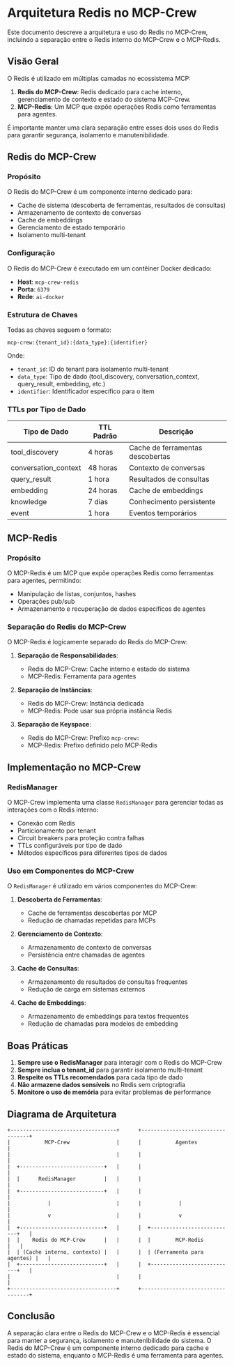 # Arquitetura Redis no MCP-Crew

Este documento descreve a arquitetura e uso do Redis no MCP-Crew, incluindo a separação entre o Redis interno do MCP-Crew e o MCP-Redis.

## Visão Geral

O Redis é utilizado em múltiplas camadas no ecossistema MCP:

1. **Redis do MCP-Crew**: Redis dedicado para cache interno, gerenciamento de contexto e estado do sistema MCP-Crew.
2. **MCP-Redis**: Um MCP que expõe operações Redis como ferramentas para agentes.

É importante manter uma clara separação entre esses dois usos do Redis para garantir segurança, isolamento e manutenibilidade.

## Redis do MCP-Crew

### Propósito

O Redis do MCP-Crew é um componente interno dedicado para:

- Cache de sistema (descoberta de ferramentas, resultados de consultas)
- Armazenamento de contexto de conversas
- Cache de embeddings
- Gerenciamento de estado temporário
- Isolamento multi-tenant

### Configuração

O Redis do MCP-Crew é executado em um contêiner Docker dedicado:

- **Host**: `mcp-crew-redis`
- **Porta**: `6379`
- **Rede**: `ai-docker`

### Estrutura de Chaves

Todas as chaves seguem o formato:

```
mcp-crew:{tenant_id}:{data_type}:{identifier}
```

Onde:
- `tenant_id`: ID do tenant para isolamento multi-tenant
- `data_type`: Tipo de dado (tool_discovery, conversation_context, query_result, embedding, etc.)
- `identifier`: Identificador específico para o item

### TTLs por Tipo de Dado

| Tipo de Dado | TTL Padrão | Descrição |
|--------------|------------|-----------|
| tool_discovery | 4 horas | Cache de ferramentas descobertas |
| conversation_context | 48 horas | Contexto de conversas |
| query_result | 1 hora | Resultados de consultas |
| embedding | 24 horas | Cache de embeddings |
| knowledge | 7 dias | Conhecimento persistente |
| event | 1 hora | Eventos temporários |

## MCP-Redis

### Propósito

O MCP-Redis é um MCP que expõe operações Redis como ferramentas para agentes, permitindo:

- Manipulação de listas, conjuntos, hashes
- Operações pub/sub
- Armazenamento e recuperação de dados específicos de agentes

### Separação do Redis do MCP-Crew

O MCP-Redis é logicamente separado do Redis do MCP-Crew:

1. **Separação de Responsabilidades**:
   - Redis do MCP-Crew: Cache interno e estado do sistema
   - MCP-Redis: Ferramenta para agentes

2. **Separação de Instâncias**:
   - Redis do MCP-Crew: Instância dedicada
   - MCP-Redis: Pode usar sua própria instância Redis

3. **Separação de Keyspace**:
   - Redis do MCP-Crew: Prefixo `mcp-crew:`
   - MCP-Redis: Prefixo definido pelo MCP-Redis

## Implementação no MCP-Crew

### RedisManager

O MCP-Crew implementa uma classe `RedisManager` para gerenciar todas as interações com o Redis interno:

- Conexão com Redis
- Particionamento por tenant
- Circuit breakers para proteção contra falhas
- TTLs configuráveis por tipo de dado
- Métodos específicos para diferentes tipos de dados

### Uso em Componentes do MCP-Crew

O `RedisManager` é utilizado em vários componentes do MCP-Crew:

1. **Descoberta de Ferramentas**:
   - Cache de ferramentas descobertas por MCP
   - Redução de chamadas repetidas para MCPs

2. **Gerenciamento de Contexto**:
   - Armazenamento de contexto de conversas
   - Persistência entre chamadas de agentes

3. **Cache de Consultas**:
   - Armazenamento de resultados de consultas frequentes
   - Redução de carga em sistemas externos

4. **Cache de Embeddings**:
   - Armazenamento de embeddings para textos frequentes
   - Redução de chamadas para modelos de embedding

## Boas Práticas

1. **Sempre use o RedisManager** para interagir com o Redis do MCP-Crew
2. **Sempre inclua o tenant_id** para garantir isolamento multi-tenant
3. **Respeite os TTLs recomendados** para cada tipo de dado
4. **Não armazene dados sensíveis** no Redis sem criptografia
5. **Monitore o uso de memória** para evitar problemas de performance

## Diagrama de Arquitetura

```
+----------------------------------+      +----------------------------------+
|           MCP-Crew               |      |           Agentes                |
|                                  |      |                                  |
|  +---------------------------+   |      |                                  |
|  |      RedisManager         |   |      |                                  |
|  +---------------------------+   |      |                                  |
|            |                     |      |            |                     |
|            v                     |      |            v                     |
|  +---------------------------+   |      |  +---------------------------+   |
|  |    Redis do MCP-Crew      |   |      |  |        MCP-Redis          |   |
|  | (Cache interno, contexto) |   |      |  | (Ferramenta para agentes) |   |
|  +---------------------------+   |      |  +---------------------------+   |
|                                  |      |                                  |
+----------------------------------+      +----------------------------------+
```

## Conclusão

A separação clara entre o Redis do MCP-Crew e o MCP-Redis é essencial para manter a segurança, isolamento e manutenibilidade do sistema. O Redis do MCP-Crew é um componente interno dedicado para cache e estado do sistema, enquanto o MCP-Redis é uma ferramenta para agentes.
